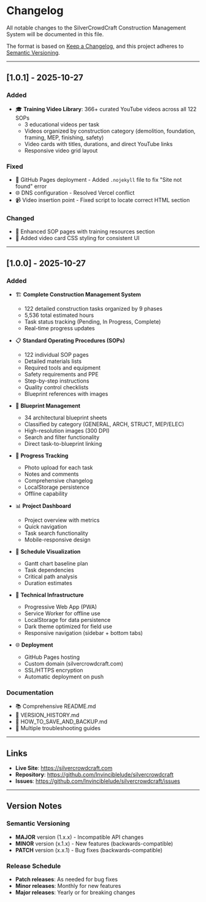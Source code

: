 # Changelog

All notable changes to the SilverCrowdCraft Construction Management System will be documented in this file.

The format is based on [Keep a Changelog](https://keepachangelog.com/en/1.0.0/),
and this project adheres to [Semantic Versioning](https://semver.org/spec/v2.0.0.html).

---

## [1.0.1] - 2025-10-27

### Added
- 🎓 **Training Video Library**: 366+ curated YouTube videos across all 122 SOPs
  - 3 educational videos per task
  - Videos organized by construction category (demolition, foundation, framing, MEP, finishing, safety)
  - Video cards with titles, durations, and direct YouTube links
  - Responsive video grid layout

### Fixed
- 🔧 GitHub Pages deployment - Added `.nojekyll` file to fix "Site not found" error
- 🌐 DNS configuration - Resolved Vercel conflict
- 📹 Video insertion point - Fixed script to locate correct HTML section

### Changed
- 📝 Enhanced SOP pages with training resources section
- 🎨 Added video card CSS styling for consistent UI

---

## [1.0.0] - 2025-10-27

### Added
- 🏗️ **Complete Construction Management System**
  - 122 detailed construction tasks organized by 9 phases
  - 5,536 total estimated hours
  - Task status tracking (Pending, In Progress, Complete)
  - Real-time progress updates

- 📋 **Standard Operating Procedures (SOPs)**
  - 122 individual SOP pages
  - Detailed materials lists
  - Required tools and equipment
  - Safety requirements and PPE
  - Step-by-step instructions
  - Quality control checklists
  - Blueprint references with images

- 📐 **Blueprint Management**
  - 34 architectural blueprint sheets
  - Classified by category (GENERAL, ARCH, STRUCT, MEP/ELEC)
  - High-resolution images (300 DPI)
  - Search and filter functionality
  - Direct task-to-blueprint linking

- 📸 **Progress Tracking**
  - Photo upload for each task
  - Notes and comments
  - Comprehensive changelog
  - LocalStorage persistence
  - Offline capability

- 📊 **Project Dashboard**
  - Project overview with metrics
  - Quick navigation
  - Task search functionality
  - Mobile-responsive design

- 📅 **Schedule Visualization**
  - Gantt chart baseline plan
  - Task dependencies
  - Critical path analysis
  - Duration estimates

- 🔧 **Technical Infrastructure**
  - Progressive Web App (PWA)
  - Service Worker for offline use
  - LocalStorage for data persistence
  - Dark theme optimized for field use
  - Responsive navigation (sidebar + bottom tabs)

- 🌐 **Deployment**
  - GitHub Pages hosting
  - Custom domain (silvercrowdcraft.com)
  - SSL/HTTPS encryption
  - Automatic deployment on push

### Documentation
- 📚 Comprehensive README.md
- 📜 VERSION_HISTORY.md
- 💾 HOW_TO_SAVE_AND_BACKUP.md
- 🔧 Multiple troubleshooting guides

---

## Links

- **Live Site**: https://silvercrowdcraft.com
- **Repository**: https://github.com/Invinciblelude/silvercrowdcraft
- **Issues**: https://github.com/Invinciblelude/silvercrowdcraft/issues

---

## Version Notes

### Semantic Versioning
- **MAJOR** version (1.x.x) - Incompatible API changes
- **MINOR** version (x.1.x) - New features (backwards-compatible)
- **PATCH** version (x.x.1) - Bug fixes (backwards-compatible)

### Release Schedule
- **Patch releases**: As needed for bug fixes
- **Minor releases**: Monthly for new features
- **Major releases**: Yearly or for breaking changes

